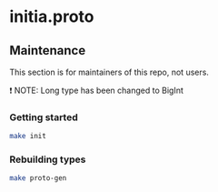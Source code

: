 # initia.proto

## Maintenance

This section is for maintainers of this repo, not users.

:exclamation: NOTE: Long type has been changed to BigInt

### Getting started

```sh
make init
```

### Rebuilding types

```sh
make proto-gen
```
